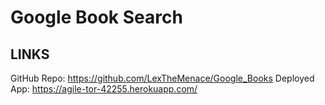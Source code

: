 # Google Book Search 

## LINKS
GitHub Repo: https://github.com/LexTheMenace/Google_Books
Deployed App: https://agile-tor-42255.herokuapp.com/
